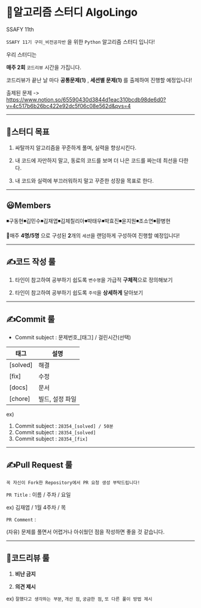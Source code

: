# 📖알고리즘 스터디 AlgoLingo

SSAFY 11th

`SSAFY 11기 구미_비전공자반` 을 위한 `Python` 알고리즘 스터디 입니다!

우리 스터디는

**매주 2회** `코드리뷰` 시간을 가집니다.

코드리뷰가 끝난 날 마다 **공통문제(1)** , **세션별 문제(1)** 를 출제하여 진행할 예정입니다!

출제된 문제 -> https://www.notion.so/65590430d3844d1eac310bcdb98de6d0?v=4c517b6b26bc422e92dc5f06c08e562d&pvs=4

---

## 🔔스터디 목표

1. 싸탈까지 알고리즘을 꾸준하게 풀며, 실력을 향상시킨다.
  
2. 내 코드에 자만하지 말고, 동료의 코드를 보며 더 나은 코드를 짜는데 최선을 다한다.
  
3. 내 코드와 실력에 부끄러워하지 말고 꾸준한 성장을 목표로 한다.
  

---

## 😃Members

◾구동현◾김민수◾김재엽◾김체칠리아◾박태우◾박효진◾윤지원◾조소연◾황병현

📢매주 **4명/5명** 으로 구성된 **2**개의 `세션`을 랜덤하게 구성하여 진행할 예정입니다!

---
## ✍코드 작성 룰

1. 타인이 참고하여 공부하기 쉽도록 `변수명`을 가급적 **구체적**으로 정의해보기
   
2. 타인이 참고하여 공부하기 쉽도록 `주석`을 **상세하게** 달아보기
---

## ✍Commit 룰

- Commit subject : 문제번호_[태그] / 걸린시간(선택)

| 태그  | 설명  |
| --- | --- |
| [solved] | 해결  |
| [fix] | 수정  |
| [docs] | 문서  |
| [chore] | 빌드, 설정 파일 |

ex)

1. Commit subject : `28354_[solved] / 50분`
2. Commit subject : `28354_[solved]`
3. Commit subject : `28354_[fix]`

---

## ✍Pull Request 룰
`꼭 자신이 Fork한 Repository에서 PR 요청 생성 부탁드립니다!`

`PR Title` : 이름 / 주차 / 요일

ex) 김재엽 / 1월 4주차 / 목

`PR Comment` :

(자유) 문제를 풀면서 어렵거나 아쉬웠던 점을 작성하면 좋을 것 같습니다.

---

## 🔧코드리뷰 룰

1. **비난 금지**
  
2. **의견 제시**
  
  ex) `잘했다고 생각하는 부분`, `개선 점`, `궁금한 점`, `또 다른 풀이 방법 제시`
